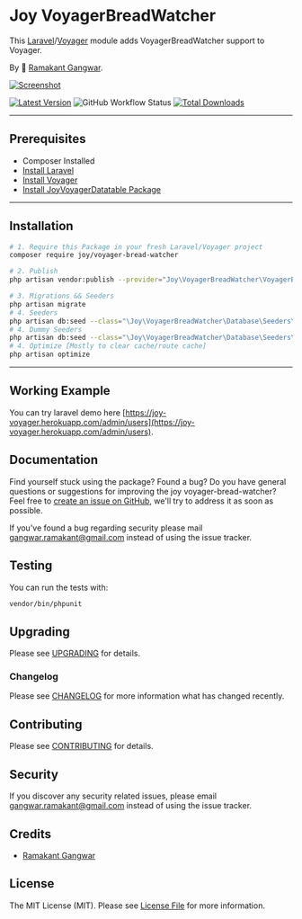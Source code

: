 # Joy VoyagerBreadWatcher

This [Laravel](https://laravel.com/)/[Voyager](https://voyager.devdojo.com/) module adds VoyagerBreadWatcher support to Voyager.

By 🐼 [Ramakant Gangwar](https://github.com/rxcod9).

[![Screenshot](https://raw.githubusercontent.com/rxcod9/joy-voyager-bread-watcher/main/cover.jpg)](https://joy-voyager.herokuapp.com/)

[![Latest Version](https://img.shields.io/github/v/release/rxcod9/joy-voyager-bread-watcher?style=flat-square)](https://github.com/rxcod9/joy-voyager-bread-watcher/releases)
![GitHub Workflow Status](https://img.shields.io/github/workflow/status/rxcod9/joy-voyager-bread-watcher/run-tests?label=tests)
[![Total Downloads](https://img.shields.io/packagist/dt/joy/voyager-bread-watcher.svg?style=flat-square)](https://packagist.org/packages/joy/voyager-bread-watcher)

---

## Prerequisites

*   Composer Installed
*   [Install Laravel](https://laravel.com/docs/installation)
*   [Install Voyager](https://github.com/the-control-group/voyager)
*   [Install JoyVoyagerDatatable Package](https://github.com/rxcod9/joy-voyager-datatable)

---

## Installation

```bash
# 1. Require this Package in your fresh Laravel/Voyager project
composer require joy/voyager-bread-watcher

# 2. Publish
php artisan vendor:publish --provider="Joy\VoyagerBreadWatcher\VoyagerBreadWatcherServiceProvider" --force

# 3. Migrations && Seeders
php artisan migrate
# 4. Seeders
php artisan db:seed --class="\Joy\VoyagerBreadWatcher\Database\Seeders\VoyagerDatabaseSeeder" --force
# 4. Dummy Seeders
php artisan db:seed --class="\Joy\VoyagerBreadWatcher\Database\Seeders\VoyagerDummyDatabaseSeeder" --force
# 4. Optimize [Mostly to clear cache/route cache]
php artisan optimize
```

---


## Working Example

You can try laravel demo here [https://joy-voyager.herokuapp.com/admin/users](https://joy-voyager.herokuapp.com/admin/users).

## Documentation

Find yourself stuck using the package? Found a bug? Do you have general questions or suggestions for improving the joy voyager-bread-watcher? Feel free to [create an issue on GitHub](https://github.com/rxcod9/joy-voyager-bread-watcher/issues), we'll try to address it as soon as possible.

If you've found a bug regarding security please mail [gangwar.ramakant@gmail.com](mailto:gangwar.ramakant@gmail.com) instead of using the issue tracker.

## Testing

You can run the tests with:

```bash
vendor/bin/phpunit
```

## Upgrading

Please see [UPGRADING](UPGRADING.md) for details.

### Changelog

Please see [CHANGELOG](CHANGELOG.md) for more information what has changed recently.

## Contributing

Please see [CONTRIBUTING](CONTRIBUTING.md) for details.

## Security

If you discover any security related issues, please email [gangwar.ramakant@gmail.com](mailto:gangwar.ramakant@gmail.com) instead of using the issue tracker.

## Credits

- [Ramakant Gangwar](https://github.com/rxcod9)

## License

The MIT License (MIT). Please see [License File](LICENSE.md) for more information.
